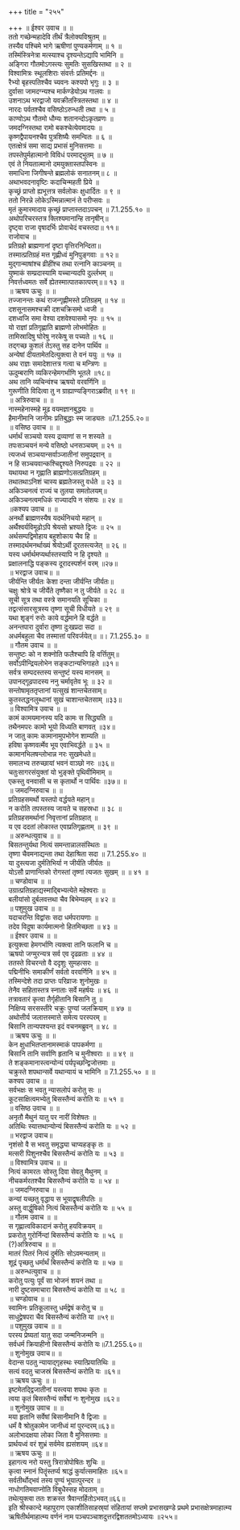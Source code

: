 +++
title = "२५५"

+++
॥ ईश्वर उवाच ॥ ॥  
ततो गच्छेन्महादेवि तीर्थं त्रैलोक्यविश्रुतम् ॥  
तस्यैव पश्चिमे भागे ऋषीणां पुण्यकर्मणाम् ॥ १ ॥  
तस्मिंस्त्रिनेत्रा मत्स्याश्च दृश्यन्तेऽद्यापि भामिनि ॥  
अङ्गिरा गौतमोऽगस्त्यः सुमतिः सुसखिस्तथा ॥ २ ॥  
विश्वामित्रः स्थूलशिराः संवर्त्तः प्रतिमर्द्दनः ॥  
रैभ्यो बृहस्पतिश्चैव च्यवनः कश्यपो भृगुः ॥ ३ ॥  
दुर्वासा जामदग्न्यश्च मार्कण्डेयोऽथ गालवः ॥  
उशनाऽथ भरद्वाजो यवक्रीतस्त्रितस्तथा ॥ ४ ॥  
नारदः पर्वतश्चैव वसिष्ठोऽरुन्धती तथा ॥ ५ ॥  
काण्वोऽथ गौतमो धौम्यः शतानन्दोऽकृतव्रणः ॥  
जमदग्निस्तथा रामो बकश्चेत्येवमादयः ॥  
कृष्णद्वैपायनश्चैव पुत्रशिष्यैः समन्वितः ॥ ६ ॥  
एतत्क्षेत्रं समा साद्य प्रभासं मुनिसत्तमाः ॥  
तपस्तेपुर्महात्मानो विविधं परमाद्भुतम् ॥ ७ ॥  
एवं ते नियतात्मानो दमयुक्तास्तपस्विनः ॥  
समाधिना जिगीषन्ते ब्रह्मलोकं सनातनम्॥ ८ ॥  
अथाभवदनावृष्टिः कदाचिन्महती प्रिये ॥  
कृच्छ्रं प्राप्तो ह्यभूत्तत्र सर्वलोकः क्षुधार्दितः ॥ ९ ॥  
ततो निरन्ने लोकेऽस्मिन्नात्मानं ते परीप्सवः ॥  
मृतं कुमारमादाय कृच्छ्रं प्राप्तास्तदाऽपचन् ॥ 7.1.255.१० ॥  
अथोपरिचरस्तत्र क्लिश्यमानान्हि तानृषीन्॥  
दृष्ट्वा राजा वृषादर्भिः प्रोवाचेदं वचस्तदा॥ ११॥  
राजोवाच ॥  
प्रतिग्रहो ब्राह्मणानां दृष्टा वृत्तिरनिन्दिता॥  
तस्मात्प्रतिग्रहं मत्त गृह्णीध्वं मुनिपुङ्गवाः ॥ १२॥  
मुद्गान्माषांश्च व्रीहींश्च तथा रत्नानि काञ्चनम् ॥  
युष्माकं सम्प्रदास्यामि यच्चान्यदपि दुर्ल्लभम् ॥  
निवर्त्तध्वमतः सर्वे ह्येतस्मात्पातकात्परम्॥॥ १३ ॥  
॥ ऋषय ऊचुः ॥ ॥  
तज्जानन्तः कथं राजन्गृह्णीमस्ते प्रतिग्रहम् ॥ १४ ॥  
दशसूनासमश्चक्री दशचक्रिसमो ध्वजी ॥  
दशध्वजि समा वेश्या दशवेश्यासमो नृपः ॥ १५ ॥  
यो राज्ञां प्रतिगृह्णाति ब्राह्मणो लोभमोहितः ॥  
तामिस्रादिषु घोरेषु नरकेषु स पच्यते ॥ १६ ॥  
तद्गच्छ कुशलं तेऽस्तु सह दानेन पार्थिव ॥  
अन्येषां दीयतामेतदित्युक्त्वा ते वनं ययुः ॥ १७ ॥  
अथ राज्ञः समादेशात्तत्र गत्वा च मन्त्रिणः ॥  
ऊदुम्बराणि व्यकिरन्हेमगर्भाणि भूतले ॥१८॥  
अथ तानि व्यचिन्वंश्च ऋषयो वरवर्णिनि ॥  
गुरूणीति विदित्वा तु न ग्राह्याण्यङ्गिराऽब्रवीत् ॥ १९ ॥  
॥ अत्रिरुवाच ॥ ॥  
नास्महेनास्महे मूढ वयमज्ञानबुद्धयः ॥  
हैमानीमानि जानीमः प्रतिबुद्धाः स्म जाड्यतः ॥7.1.255.२०॥  
॥ वसिष्ठ उवाच ॥ ॥  
धर्मार्थं सञ्चयो यस्य द्रव्याणां स न शस्यते ॥  
तपःसञ्चयनं मन्ये वसिष्ठो धनसञ्चयम् ॥ २१ ॥  
त्यजध्वं सञ्चयान्सर्वाञ्जातीनां समुपद्रवान् ॥  
न हि सञ्चयवान्कश्चिद्दृश्यते निरुपद्रवः ॥ २२ ॥  
यथायथा न गृह्णाति ब्राह्मणोऽसत्प्रतिग्रहम् ॥  
तथातथाऽनिशं चास्य ब्रह्मतेजस्तु वर्धते ॥ २३ ॥  
अकिञ्चनत्वं राज्यं च तुलया समतोलयम्॥  
अकिञ्चनत्वमधिकं राज्यादपि न संशयः ॥ २४ ॥  
॥कश्यप उवाच ॥ ॥  
अनर्थो ब्राह्मणस्यैष यदर्थनिचयो महान् ॥  
अर्थैश्वर्यविमूढोऽपि श्रेयसो भ्रश्यते द्विजः ॥ २५ ॥  
अर्थसम्पद्विमोहाय बहुशोकाय चैव हि ॥  
तस्मादर्थमनर्थाख्यं श्रेयोऽर्थी दूरतस्त्यजेत् ॥ २६ ॥  
यस्य धर्मार्थमप्यर्थास्तस्यापि न हि दृश्यते ॥  
प्रक्षालनाद्धि पङ्कस्य दूरादस्पर्शनं वरम् ॥२७॥  
॥ भरद्वाज उवाच॥ ॥  
जीर्यन्ति जीर्यतः केशा दन्ता जीर्यन्ति जीर्यतः॥  
चक्षुः श्रोत्रे च जीर्येते तृष्णैका न तु जीर्यते ॥ २८ ॥  
सूची सूत्र तथा वस्त्रे समानयति सूचिका ॥  
तद्वत्संसारसूत्रस्य तृष्णा सूची विधीयते ॥ २९ ॥  
यथा शृङ्गं रुरोः काये वर्द्धमाने हि वर्द्धते ॥  
अनन्तपारा दुर्वारा तृष्णा दुःखप्रदा सदा ॥  
अधर्मबहुला चैव तस्मात्तां परिवर्जयेत्॥ ॥। 7.1.255.३० ॥  
॥ गौतम उवाच ॥ ॥  
सन्तुष्टः को न शक्नोति फलैश्चापि हि वर्त्तितुम्॥  
सर्वोऽपीन्द्रियलोभेन सङ्कटान्यभिगाहते ॥३१॥  
सर्वत्र सम्पदस्तस्य सन्तुष्टं यस्य मानसम् ॥  
उपानद्गूढपादस्य ननु चर्मावृतेव भूः ॥ ३२ ॥  
सन्तोषामृततृप्तानां यत्सुखं शान्तचेतसाम्॥  
कुतस्तद्धनलुब्धानां सुखं चाशान्तचेतसाम् ॥३३॥  
॥ विश्वामित्र उवाच ॥ ॥  
कामं कामयमानस्य यदि कामः स सिद्ध्यति ॥  
तथैनमपरः कामो भूयो विध्यति बाणवत् ॥३४॥  
न जातु कामः कामानामुपभोगेन शाम्यति ॥  
हविषा कृष्णवर्त्मेव भूय एवाभिवर्द्धते ॥ ३५ ॥  
कामानभिलषन्लोभान्न नरः सुखमेधते॥  
समालभ्य तरुच्छायां भवनं वाञ्छो नरः ॥३६॥  
चतुःसागरसंयुक्तां यो भुङ्क्ते पृथिवीमिमाम् ॥  
एकस्तु वनवासी च स कृतार्थो न पार्थिवः ॥३७॥ ॥  
॥ जमदग्निरुवाच ॥ ॥  
प्रतिग्रहसमर्थो यस्तपो वर्द्धयते महान्॥  
न करोति तपस्तस्य जायते च सहस्रधा ॥ ३८ ॥  
प्रतिग्रहसमर्थानां निवृत्तानां प्रतिग्रहात् ॥  
य एव ददतां लोकास्त एवाप्रतिगृह्णताम् ॥ ३९ ॥  
॥ अरुन्धत्युवाच ॥ ॥  
बिसतन्तुर्यथा नित्यं समन्तान्नालसंस्थितः ॥  
तृष्णा चैवमनाद्यन्ता तथा देहाश्रिता सदा ॥ 7.1.255.४० ॥  
या दुस्त्यजा दुर्मतिभिर्या न जीर्यति जीर्यतः ॥  
योऽसौ प्राणान्तिको रोगस्तां तृष्णां त्यजतः सुखम् ॥ ॥ ४१ ॥  
॥ चण्डोवाच ॥ ॥  
उग्रात्प्रतिग्रहाद्यस्माद्बिभ्यत्येते महेश्वराः ॥  
बलीयांसो दुर्बलवत्तथा चैव बिभेम्यहम् ॥ ४२ ॥  
॥ पशुमुख उवाच ॥ ॥  
यदाचरन्ति विद्वांसः सदा धर्मपरायणाः ॥  
तदेव विदुषा कार्यमात्मनो हितमिच्छता ॥ ४३ ॥  
॥ ईश्वर उवाच ॥ ॥  
इत्युक्त्वा हेमगर्भाणि त्यक्त्वा तानि फलानि च ॥  
ऋषयो जग्मुरन्यत्र सर्व एव दृढव्रताः ॥ ४४ ॥  
ततस्ते विचरन्तो वै ददृशुः सुमहत्सरः ॥  
पद्मिनीभिः समाकीर्णं सर्वतो वरवर्णिनि ॥ ४५ ॥  
तस्मिन्देशे तदा प्राप्तः परिव्राजः शुनोमुखः ॥  
तेनैव सहितास्तत्र स्नाताः सर्वे महर्षयः ॥ ४६ ॥  
तत्रावतारं कृत्वा तैर्गृहीतानि बिसानि तु ॥  
निक्षिप्य सरसस्तीरे चक्रुः पुण्यां जलक्रियाम् ॥ ४७ ॥  
अथोत्तीर्य जलात्तस्मात्ते समेत्य परस्परम् ॥  
बिसानि तान्यपश्यन्त इदं वचनमब्रुवन् ॥ ४८ ॥  
॥ ऋषय ऊचुः ॥ ॥  
केन क्षुधाभितप्तानामस्माकं पापकर्मणा ॥  
बिसानि तानि सर्वाणि हृतानि च मुनीश्वराः ॥ ॥ ४९ ॥  
ते शङ्कमानास्त्वन्योन्यं पर्यपृच्छन्द्विजोत्तमाः ॥  
चक्रुस्ते शपथान्सर्वे यथान्यायं च भामिनि ॥ 7.1.255.५० ॥ ॥  
कश्यप उवाच ॥ ॥  
सर्वभक्षः स भवतु न्यासलोपं करोतु सः ॥  
कूटसाक्षित्वमभ्येतु बिसस्तैन्यं करोति यः ॥ ५१ ॥  
॥ वसिष्ठ उवाच ॥ ॥  
अनृतौ मैथुनं यातु पर नारीं विशेषतः ॥  
अतिथिः स्यात्तथान्योन्यं बिसस्तैन्यं करोति यः ॥ ५२ ॥  
॥ भरद्वाज उवाच॥  
नृशंसो वै स भवतु समृद्ध्या चाप्यहङ्कृ तः ॥  
मत्सरी पिशुनश्चैव बिसस्तैन्यं करोति यः ॥ ५३ ॥  
॥ विश्वामित्र उवाच ॥ ॥  
नित्यं कामरतः सोस्तु दिवा सेवतु मैथुनम् ॥  
नीचकर्मरतश्चैव बिसस्तैन्यं करोति यः ॥ ५४ ॥  
॥ जमदग्निरुवाच ॥ ॥  
कन्यां यच्छतु वृद्धाय स भूयाद्वृषलीपतिः ॥  
अस्तु वार्द्धुषिको नित्यं बिसस्तैन्यं करोति यः ॥ ५५ ॥  
॥ गौतम उवाच ॥ ॥  
स गृह्णात्वविकादानं करोतु हयविक्रयम् ॥  
प्रकरोतु गुरोर्निन्दां बिसस्तैन्यं करोति यः ॥ ५६ ॥  
(?)अत्रिरुवाच ॥ ॥  
मातरं पितरं नित्यं दुर्मतिः सोऽवमन्यताम् ॥  
शूद्रं पृच्छतु धर्मार्थं बिसस्तैन्यं करोति यः ॥ ५७ ॥  
॥ अरुन्धत्युवाच ॥ ॥  
करोतु पत्युः पूर्वं सा भोजनं शयनं तथा ॥  
नारी दुष्टसमाचारा बिसस्तैन्यं करोति या ॥ ५८ ॥  
॥ चण्डोवाच ॥ ॥  
स्वामिनः प्रतिकूलास्तु धर्मद्वेषं करोतु च ॥  
साधुद्वेषपरा चैव बिसस्तैन्यं करोति या ॥५९॥  
॥ पशुमुख उवाच ॥ ॥  
परस्य प्रेष्यतां यातु सदा जन्मनिजन्मनि ॥  
सर्वधर्म क्रियाहीनो बिसस्तैन्यं करोति यः॥7.1.255.६०॥  
॥ शुनोमुख उवाच॥ ॥  
वेदान्स पठतु न्यायाद्गृहस्थः स्यात्प्रियातिथिः ॥  
सत्यं वदतु चाजस्रं बिसस्तैन्यं करोति यः ॥६१॥  
॥ ऋषय ऊचुः ॥ ॥  
इष्टमेतद्द्विजातीनां यस्त्वया शपथः कृतः ॥  
त्वया कृतं बिसस्तैन्यं सर्वेषां नः शुनोमुख ॥६२॥  
॥ शुनोमुख उवाच ॥ ॥  
मया हृतानि सर्वेषां बिसानीमानि वै द्विजाः ॥  
धर्मं वै श्रोतुकामेन जानीध्वं मां पुरन्दरम्॥६३॥  
अलोभादक्षया लोका जिता वै मुनिसत्तमाः ॥  
प्रार्थयध्वं वरं शुभ्रं सर्वमेव ह्यसंशयम् ॥६४॥  
॥ ऋषय ऊचुः ॥ ॥  
इहागत्य नरो यस्तु त्रिरात्रोपोषितः शुचिः ॥  
कृत्वा स्नानं पितॄंस्तर्प्य श्राद्धं कुर्यात्समाहितः ॥६५॥  
सर्वतीर्थोद्भवं तस्य पुण्यं भूयात्पुरन्दर ॥  
नाधोगतिमवाप्नोति विबुधैस्सह मोदताम् ॥  
तथेत्युक्त्वा ततः शक्रस्त त्रैवान्तर्हितोऽभवत्॥६६॥  
इति श्रीस्कान्दे महापुराण एकाशीतिसाहस्र्यां संहितायां सप्तमे प्रभासखण्डे प्रथमे प्रभासक्षेत्रमाहात्म्य ऋषितीर्थमाहात्म्य वर्णनं नाम पञ्चपञ्चाशदुत्तरद्विशततमोऽध्यायः ॥२५५॥